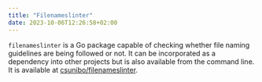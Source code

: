 ```yaml
---
title: "Filenameslinter"
date: 2023-10-06T12:26:58+02:00
---
```


`filenameslinter` is a Go package capable of checking whether file naming guidelines are being followed or not. It can be incorporated as a dependency into other projects but is also available from the command line. It is available at [csunibo/filenameslinter](https://github.com/csunibo/filenameslinter/tree/main).